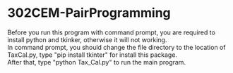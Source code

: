 # 302CEM-PairProgramming
Before you run this program with command prompt, you are required to install python and tkinker, otherwise it will not working. 
<br>In command prompt, you should change the file directory to the location of TaxCal.py, type "pip install tkinter" for install this package.
<br>After that, type "python Tax_Cal.py" to run the main program.
